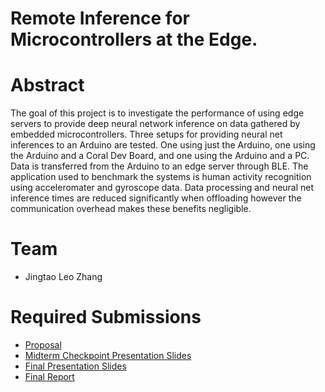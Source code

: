# Remote Inference for Microcontrollers at the Edge.

# Abstract

The goal of this project is to investigate the performance of using edge servers to provide deep neural network inference on data gathered by embedded microcontrollers. Three setups for providing neural net inferences to an Arduino are tested. One using just the Arduino, one using the Arduino and a Coral Dev Board, and one using the Arduino and a PC. Data is transferred from the Arduino to an edge server through BLE. The application used to benchmark the systems is human activity recognition using acceleromater and gyroscope data. Data processing and neural net inference times are reduced significantly when offloading however the communication overhead makes these benefits negligible.

# Team

* Jingtao Leo Zhang

# Required Submissions

* [Proposal](proposal.md)
* [Midterm Checkpoint Presentation Slides](media/MT%20pres.pdf)
* [Final Presentation Slides](media/Final%20Pres.pdf)
* [Final Report](report.md)
